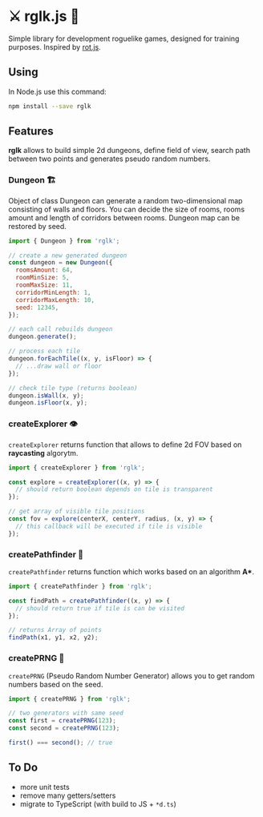 # ⚔️ rglk.js 🐉

Simple library for development roguelike games, designed for training purposes.
Inspired by [rot.js](http://ondras.github.io/rot.js/hp/).

## Using

In Node.js use this command:

```bash
npm install --save rglk
```

## Features

**rglk** allows to build simple 2d dungeons, define field of view, search path between two points and generates pseudo random numbers.

### Dungeon 🏗️

Object of class Dungeon can generate a random two-dimensional map consisting of walls and floors. You can decide the size of rooms, rooms amount and length of corridors between rooms. Dungeon map can be restored by seed.

```javascript
import { Dungeon } from 'rglk';

// create a new generated dungeon
const dungeon = new Dungeon({
  roomsAmount: 64,
  roomMinSize: 5,
  roomMaxSize: 11,
  corridorMinLength: 1,
  corridorMaxLength: 10,
  seed: 12345,
});

// each call rebuilds dungeon
dungeon.generate();

// process each tile
dungeon.forEachTile((x, y, isFloor) => {
  // ...draw wall or floor
});

// check tile type (returns boolean)
dungeon.isWall(x, y);
dungeon.isFloor(x, y);
```

### createExplorer 👁️

`createExplorer` returns function that allows to define 2d FOV based on **raycasting** algorytm.

```javascript
import { createExplorer } from 'rglk';

const explore = createExplorer((x, y) => {
  // should return boolean depends on tile is transparent
});

// get array of visible tile positions
const fov = explore(centerX, centerY, radius, (x, y) => {
  // this callback will be executed if tile is visible
});
```

### createPathfinder 🏃

`createPathfinder` returns function which works based on an algorithm **A\***.

```javascript
import { createPathfinder } from 'rglk';

const findPath = createPathfinder((x, y) => {
  // should return true if tile is can be visited
});

// returns Array of points
findPath(x1, y1, x2, y2);
```

### createPRNG 💾

`createPRNG` (Pseudo Random Number Generator) allows you to get random numbers based on the seed.

```javascript
import { createPRNG } from 'rglk';

// two generators with same seed
const first = createPRNG(123);
const second = createPRNG(123);

first() === second(); // true
```

## To Do

- more unit tests
- remove many getters/setters
- migrate to TypeScript (with build to JS + `*d.ts`)

